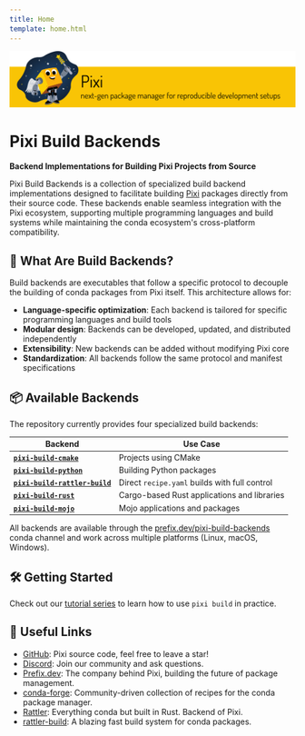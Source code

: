 ```yaml
---
title: Home
template: home.html
---
```


![pixi logo](assets/banner.svg)

# Pixi Build Backends

**Backend Implementations for Building Pixi Projects from Source**

Pixi Build Backends is a collection of specialized build backend implementations designed to facilitate building [Pixi](https://pixi.sh) packages directly from their source code.
These backends enable seamless integration with the Pixi ecosystem, supporting multiple programming languages and build systems while maintaining the conda ecosystem's cross-platform compatibility.

## 🚀 What Are Build Backends?

Build backends are executables that follow a specific protocol to decouple the building of conda packages from Pixi itself. This architecture allows for:

- **Language-specific optimization**: Each backend is tailored for specific programming languages and build tools
- **Modular design**: Backends can be developed, updated, and distributed independently
- **Extensibility**: New backends can be added without modifying Pixi core
- **Standardization**: All backends follow the same protocol and manifest specifications

## 📦 Available Backends

The repository currently provides four specialized build backends:

| Backend   | Use Case |
|---------|----------|
| [**`pixi-build-cmake`**](./backends/pixi-build-cmake.md) |  Projects using CMake |
| [**`pixi-build-python`**](./backends/pixi-build-python.md) | Building Python packages |
| [**`pixi-build-rattler-build`**](./backends/pixi-build-rattler-build.md) | Direct `recipe.yaml` builds with full control |
| [**`pixi-build-rust`**](./backends/pixi-build-rust.md) |  Cargo-based Rust applications and libraries |
| [**`pixi-build-mojo`**](./backends/pixi-build-mojo.md) |  Mojo applications and packages |

All backends are available through the [prefix.dev/pixi-build-backends](https://prefix.dev/channels/pixi-build-backends) conda channel and work across multiple platforms (Linux, macOS, Windows).

## 🛠️ Getting Started

Check out our [tutorial series](https://pixi.sh/latest/build/getting_started/) to learn how to use `pixi build` in practice.


## 🔗 Useful Links

- [GitHub](https://github.com/prefix-dev/pixi): Pixi source code, feel free to leave a star!
- [Discord](https://discord.gg/kKV8ZxyzY4): Join our community and ask questions.
- [Prefix.dev](https://prefix.dev/): The company behind Pixi, building the future of package management.
- [conda-forge](https://conda-forge.org/): Community-driven collection of recipes for the conda package manager.
- [Rattler](https://github.com/conda/rattler): Everything conda but built in Rust. Backend of Pixi.
- [rattler-build](https://rattler.build): A blazing fast build system for conda packages.
